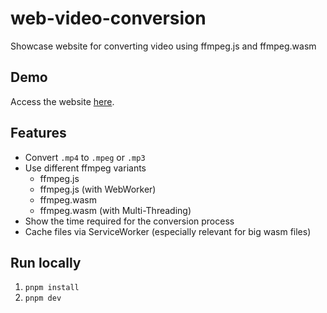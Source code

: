 # web-video-conversion

Showcase website for converting video using ffmpeg.js and ffmpeg.wasm

## Demo

Access the website [here](https://web-video-conversion.netlify.app).

## Features

- Convert `.mp4` to `.mpeg` or `.mp3`
- Use different ffmpeg variants
  - ffmpeg.js
  - ffmpeg.js (with WebWorker)
  - ffmpeg.wasm
  - ffmpeg.wasm (with Multi-Threading)
- Show the time required for the conversion process
- Cache files via ServiceWorker (especially relevant for big wasm files)

## Run locally

1. `pnpm install`
2. `pnpm dev`
